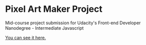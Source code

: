# Pixel Art Maker Project

Mid-course project submission for Udacity's Front-end Developer Nanodegree - Intermediate Javascript

[You can see it here.](https://codemunkee.github.io/pixel-art-maker/)
